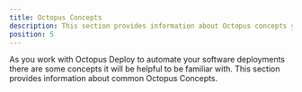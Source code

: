 ```yaml
---
title: Octopus Concepts
description: This section provides information about Octopus concepts you'll need to understand as you deploy software with Octopus Deploy.
position: 5
---
```


As you work with Octopus Deploy to automate your software deployments there are some concepts it will be helpful to be familiar with. This section provides information about common Octopus Concepts.
